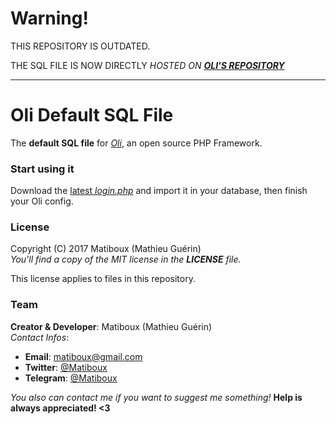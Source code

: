 # Warning!

THIS REPOSITORY IS OUTDATED.

THE SQL FILE IS NOW DIRECTLY *HOSTED ON [**OLI'S REPOSITORY**](https://github.com/OliFramework/Oli)*

---

# Oli Default SQL File

The **default SQL file** for [*Oli*](https://github.com/OliFramework/Oli), an open source PHP Framework.

### Start using it

Download the [latest *login.php*](https://github.com/OliFramework/Oli-Login-Page/releases/latest) and import it in your database, then finish your Oli config.

### License

Copyright (C) 2017 Matiboux (Mathieu Guérin)  
*You'll find a copy of the MIT license in the **LICENSE** file.*

This license applies to files in this repository.

### Team

**Creator & Developer**: Matiboux (Mathieu Guérin)  
*Contact Infos*:
 - **Email**: [matiboux@gmail.com](mailto:matiboux@gmail.com)
 - **Twitter**: [@Matiboux](http://twitter.com/Matiboux)
 - **Telegram**: [@Matiboux](http://telegram.me/Matiboux)

*You also can contact me if you want to suggest me something!* **Help is always appreciated! <3**